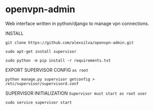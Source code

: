 # openvpn-admin
Web interface written in python/django to manage vpn connections.


INSTALL

``` git clone https://github.com/alexsilva/openvpn-admin.git ```

``` sudo apt-get install supervisor ```

``` sudo python -m pip install -r requirements.txt ```

EXPORT SUPERVISOR CONFIG `as root`

``` python manage.py supervisor getconfig > /etc/supervisor/supervisord.conf ```

SUPERVISOR INITIALIZATION `Supervisor must start as root user`

``` sudo service supervisor start ```


